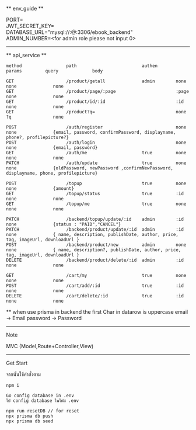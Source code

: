 ** env_guide **

PORT=<br>
JWT_SECRET_KEY=<br>
DATABASE_URL="mysql://<username>:<password>@<IP>:3306/ebook_backend"<br>
ADMIN_NUMBER=<for admin role please not input 0>

----------------------

** api_service **

```
method                 path                         authen       params         query             body

GET                    /product/getall              admin        none           none              none
GET                    /product/page/:page                       :page          none              none
GET                    /product/id/:id                           :id            none              none
GET                    /product?q=                               none           ?q                none

POST                   /auth/register                            none           none              {email, password, confirmPassword, displayname, phone?, profilepicture?}
POST                   /auth/login                               none           none              {email, password}
GET                    /auth/me                     true         none           none              none
PATCH                  /auth/update                 true         none           none              {oldPassword, newPassword ,confirmNewPassword, displayname, phone, profilepicture}

POST                   /topup                       true         none           none              {amount}
GET                    /topup/status                true         :id            none              none
GET                    /topup/me                    true         none           none              none

PATCH                  /backend/topup/update/:id    admin        :id            none              {status : "PAID","CANCEL"}
PATCH                  /backend/product/update/:id  admin        :id            none              { name, description, publishDate, author, price, tag, imageUrl, downloadUrl }
POST                   /backend/product/new         admin        none           none              { name, description?, publishDate, author, price, tag, imageUrl, downloadUrl }
DELETE                 /backend/product/delete/:id  admin        :id            none              none

GET                    /cart/my                     true         none           none              none
POST                   /cart/add/:id                true         :id            none              none
DELETE                 /cart/delete/:id             true         :id            none              none
```
**
when use prisma in backend the first Char in datarow is uppercase
email -> Email
password -> Password

----------------------

Note

MVC (Model,Route+Controller,View)

----------------------
Get Start

จากนั้นใช้คำสั่งตาม
```
npm i 

Go config database in .env
ไป config database ในไฟล์ .env

npm run resetDB // for reset
npx prisma db push
npx prisma db seed
```